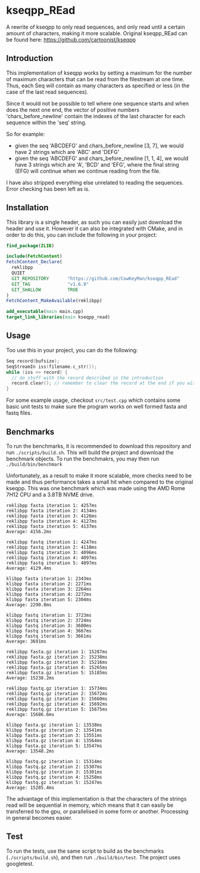 # kseqpp_REad
A rewrite of kseqpp to only read sequences, and only read until a certain amount of characters, making it more scalable. Original kseqpp_REad can be found here: https://github.com/cartoonist/kseqpp

## Introduction

This implementation of kseqpp works by setting a maximum for the number of maximum characters that can be read from the filestream at one time. Thus, each Seq will contain as many characters as specified or less (in the case of the last read sequences).

Since it would not be possible to tell where one sequence starts and when does the next one end, the vector of positive numbers 'chars_before_newline' contain the indexes of the last character for each sequence within the 'seq' string.

So for example:
* given the seq 'ABCDEFG' and chars_before_newline [3, 7], we would have 2 strings which are 'ABC' and 'DEFG'
* given the seq 'ABCDEFG' and chars_before_newline [1, 1, 4], we would have 3 strings which are 'A', 'BCD' and 'EFG', where the final string (EFG) will continue when we continue reading from the file.

I have also stripped everything else unrelated to reading the sequences. Error checking has been left as is.

## Installation

This library is a single header, as such you can easily just download the header and use it. However it can also be integrated with CMake, and in order to do this, you can include the following in your project:

```Cmake
find_package(ZLIB)

include(FetchContent)
FetchContent_Declare(
  reklibpp
  QUIET
  GIT_REPOSITORY       "https://github.com/CowKeyMan/kseqpp_REad"
  GIT_TAG              "v1.6.0"
  GIT_SHALLOW          TRUE
)
FetchContent_MakeAvailable(reklibpp)

add_executable(main main.cpp)
target_link_libraries(main kseqpp_read)
```

## Usage
Too use this in your project, you can do the following:

```c++
Seq record(bufsize);
SeqStreamIn iss(filename.c_str());
while (iss >> record) {
  // do stuff with the record described in the introduction
  record.clear(); // remember to clear the record at the end if you wish to reuse it
}
```

For some example usage, checkout `src/test.cpp` which contains some basic unit tests to make sure the program works on well formed fasta and fastq files.

## Benchmarks

To run the benchmarks, it is recommended to download this repository and run `./scripts/build.sh`. This will build the project and download the benchmark objects. To run the benchmakrs, you may then run `./build/bin/benchmark`

Unfortunately, as a result to make it more scalable, more checks need to be made and thus performance takes a small hit when compared to the original kseqpp. This was one benchmark which was made using the AMD Rome 7H12 CPU and a 3.8TB NVME drive.

```
reklibpp fasta iteration 1: 4257ms
reklibpp fasta iteration 2: 4134ms
reklibpp fasta iteration 3: 4126ms
reklibpp fasta iteration 4: 4127ms
reklibpp fasta iteration 5: 4137ms
Average: 4156.2ms

reklibpp fastq iteration 1: 4247ms
reklibpp fastq iteration 2: 4110ms
reklibpp fastq iteration 3: 4096ms
reklibpp fastq iteration 4: 4097ms
reklibpp fastq iteration 5: 4097ms
Average: 4129.4ms

klibpp fasta iteration 1: 2343ms
klibpp fasta iteration 2: 2271ms
klibpp fasta iteration 3: 2264ms
klibpp fasta iteration 4: 2272ms
klibpp fasta iteration 5: 2304ms
Average: 2290.8ms

klibpp fastq iteration 1: 3723ms
klibpp fastq iteration 2: 3724ms
klibpp fastq iteration 3: 3680ms
klibpp fastq iteration 4: 3667ms
klibpp fastq iteration 5: 3661ms
Average: 3691ms

reklibpp fasta.gz iteration 1: 15287ms
reklibpp fasta.gz iteration 2: 15238ms
reklibpp fasta.gz iteration 3: 15216ms
reklibpp fasta.gz iteration 4: 15265ms
reklibpp fasta.gz iteration 5: 15185ms
Average: 15238.2ms

reklibpp fastq.gz iteration 1: 15734ms
reklibpp fastq.gz iteration 2: 15672ms
reklibpp fastq.gz iteration 3: 15660ms
reklibpp fastq.gz iteration 4: 15692ms
reklibpp fastq.gz iteration 5: 15675ms
Average: 15686.6ms

klibpp fasta.gz iteration 1: 13538ms
klibpp fasta.gz iteration 2: 13541ms
klibpp fasta.gz iteration 3: 13551ms
klibpp fasta.gz iteration 4: 13564ms
klibpp fasta.gz iteration 5: 13547ms
Average: 13548.2ms

klibpp fastq.gz iteration 1: 15314ms
klibpp fastq.gz iteration 2: 15307ms
klibpp fastq.gz iteration 3: 15301ms
klibpp fastq.gz iteration 4: 15258ms
klibpp fastq.gz iteration 5: 15247ms
Average: 15285.4ms
```

The advantage of this implementation is that the characters of the strings read will be sequential in memory, which means that it can easily be transferred to the gpu, or parallelised in some form or another. Processing in general becomes easier.

## Test

To run the tests, use the same script to build as the benchmarks (`./scripts/build.sh`), and then run `./build/bin/test`. The project uses googletest.
